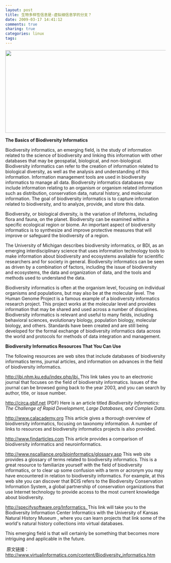 ```yaml
---
layout: post
title: 生物多样性信息是-虚拟细信息学的分支？
date: 2009-03-17 14:41:12
comments: true
sharing: true
categories: linux
tags: 
---
```


<p>
<img src="/Blogs/image.axd?picture=2009%2f3%2f2009-03-17_144557.png" alt="" width="639" height="260" />
</p>
<p class="bodytext">
<strong>The Basics of Biodiversity Informatics </strong>
</p>
<p class="bodytext">
Biodiversity informatics, an emerging field, is the study of information related to the science of biodiversity and linking this information with other databases that may be geospatial, biological, and non-biological. Biodiversity informatics can refer to the creation of information related to biological diversity, as well as the analysis and understanding of this information. Information management tools are used in biodiversity informatics to manage all data. Biodiversity informatics databases may include information relating to an organism or organism related information such as distribution, conservation data, natural history, and molecular information. The goal of biodiversity informatics is to capture information related to biodiversity, and to analyze, provide, and store this data. 
</p>
<p class="bodytext">
Biodiversity, or biological diversity, is the variation of lifeforms, including flora and fauna, on the planet. Biodiversity can be examined within a specific ecological region or biome. An important aspect of biodiversity informatics is to synthesize and improve protective measures that will improve or safeguard the biodiversity of a region. 
</p>
<p class="bodytext">
The University of Michigan describes biodiversity informatics, or BDI, as an emerging interdisciplinary science that uses information technology tools to make information about biodiversity and ecosystems available for scientific researchers and for society in general. Biodiversity informatics can be seen as driven by a combination of factors, including the issue of biodiversity and ecosystems, the data and organization of data, and the tools and methods used to understand the data. 
</p>
<p class="bodytext">
Biodiversity informatics is often at the organism level, focusing on individual organisms and populations, but may also be at the molecular level. The Human Genome Project is a famous example of a biodiversity informatics research project. This project works at the molecular level and provides information that may be shared and used across a number of disciplines. Biodiversity informatics is relevant and useful to many fields, including behavioral sciences, evolutionary biology, population biology, molecular biology, and others. Standards have been created and are still being developed for the formal exchange of biodiversity informatics data across the world and protocols for methods of data integration and management. 
</p>
<p class="bodytext">
<strong>Biodiversity Informatics Resources That You Can Use </strong>
</p>
<p class="bodytext">
The following resources are web sites that include databases of biodiversity informatics terms, journal articles, and information on advances in the field of biodiversity informatics.
</p>
<p class="bodytext">
<a href="http://jbi.nhm.ku.edu/index.php/jbi" target="_blank">http://jbi.nhm.ku.edu/index.php/jbi. </a>This link takes you to an electronic journal that focuses on the field of biodiversity informatics. Issues of the journal can be browsed going back to the year 2003, and you can search by author, title, or issue number.
</p>
<p class="bodytext">
<a href="http://circa.gbif.net/" target="_blank">http://circa.gbif.net</a> (PDF) Here is an article titled <em>Biodiversity Informatics: The Challenge of Rapid Development, Large Databases, and Complex Data.</em>
</p>
<p class="bodytext">
<a href="http://www.calacademy.org/RESEARCH/informatics/sblum/pub/biodiv_informatics.html" target="_blank">http://www.calacademy.org</a> This article gives a thorough overview of biodiversity informatics, focusing on taxonomy information. A number of links to resources and biodiversity informatics projects is also provided.
</p>
<p class="bodytext">
<a href="http://www.findarticles.com/p/articles/mi_qa3991/is_200310/ai_n9343019" target="_blank">http://www.findarticles.com</a> This article provides a comparison of biodiversity informatics and neuroinformatics.
</p>
<p class="bodytext">
<a href="http://www.nscalliance.org/bioinformatics/glossary.asp" target="_blank">http://www.nscalliance.org/bioinformatics/glossary.asp</a> This web site provides a glossary of terms related to biodiversity informatics. This is a great resource to familiarize yourself with the field of biodiversity informatics, or to clear up some confusion with a term or acronym you may have encountered in relation to biodiversity informatics. For example, at this web site you can discover that BCIS refers to the Biodiversity Conservation Information System, a global partnership of conservation organizations that use Internet technology to provide access to the most current knowledge about biodiversity. 
</p>
<p class="bodytext">
<a href="http://specifysoftware.org/Informatics" target="_blank">http://specifysoftware.org/Informatics. </a>This link will take you to the Biodiversity Information Center Informatics with the University of Kansas Natural History Museum , where you can learn projects that link some of the world&#39;s natural history collections into virtual databases. 
</p>
<p class="bodytext">
This emerging field is that will certainly be something that becomes more intriguing and applicable in the future. 
</p>
<p class="bodytext">
&nbsp;原文链接：<a href="http://www.virtualinformatics.com/content/Biodiversity_informatics.htm">http://www.virtualinformatics.com/content/Biodiversity_informatics.htm</a>
</p>
